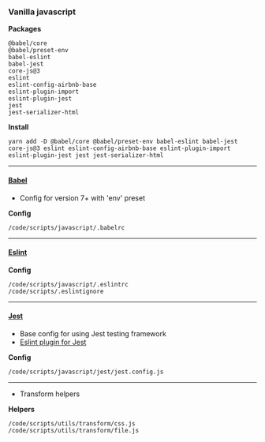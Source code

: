 ### Vanilla javascript

**Packages**

    @babel/core
    @babel/preset-env
    babel-eslint
    babel-jest
    core-js@3
    eslint
    eslint-config-airbnb-base
    eslint-plugin-import
    eslint-plugin-jest
    jest
    jest-serializer-html

**Install**

    yarn add -D @babel/core @babel/preset-env babel-eslint babel-jest core-js@3 eslint eslint-config-airbnb-base eslint-plugin-import eslint-plugin-jest jest jest-serializer-html

---

#### [Babel](https://babeljs.io)

-   Config for version 7+ with 'env' preset

**Config**

    /code/scripts/javascript/.babelrc

---

#### [Eslint](https://eslint.org/)

**Config**

    /code/scripts/javascript/.eslintrc
    /code/scripts/.eslintignore

---

#### [Jest](https://jestjs.io/)

-   Base config for using Jest testing framework
-   [Eslint plugin for Jest](https://github.com/jest-community/eslint-plugin-jest)

**Config**

    /code/scripts/javascript/jest/jest.config.js

---

-   Transform helpers

**Helpers**

    /code/scripts/utils/transform/css.js
    /code/scripts/utils/transform/file.js
